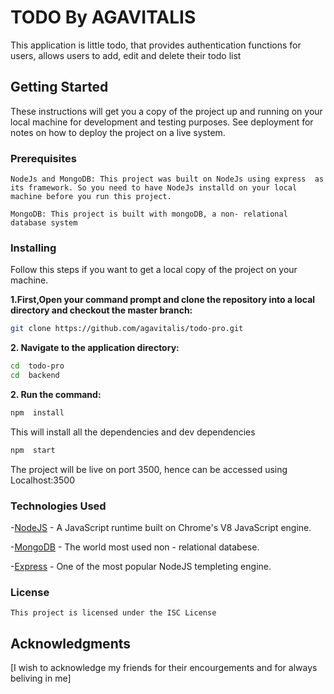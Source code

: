 #	TODO By AGAVITALIS #

This application is little todo, that provides authentication functions for users, allows users to
add, edit and delete their todo list


##	Getting Started  ##
These instructions will get you a copy of the project up and running on your local machine for development and testing purposes. See deployment for notes on how to deploy the project on a live system.

###	Prerequisites	###
```
NodeJs and MongoDB: This project was built on NodeJs using express  as its framework. So you need to have NodeJs installd on your local machine before you run this project.

MongoDB: This project is built with mongoDB, a non- relational database system
```
### Installing  ###

Follow this steps if you want to get a local copy of the project on your machine. 

**1.First,Open your command prompt and clone the repository into a local directory and checkout the master branch:**
```sh
git clone https://github.com/agavitalis/todo-pro.git

```
**2. Navigate to the application directory:**

```sh
cd  todo-pro
cd  backend

```
**2. Run the command:**

```sh
npm  install


```

This will install all the dependencies and dev dependencies

```sh
npm  start


```

The project will be live on port 3500, hence can be accessed using Localhost:3500


### Technologies Used


-[NodeJS](https://nodejs.org) - A JavaScript runtime built on Chrome's V8 JavaScript engine.

-[MongoDB](https://www.mongoDB.org/) - The world most used non - relational databese.

-[Express](https://expressjs.com) - One of the most popular NodeJS templeting engine.


### License
	
	This project is licensed under the ISC License 

##	Acknowledgments
[I wish to acknowledge my friends for their encourgements and for always beliving in me]

	

